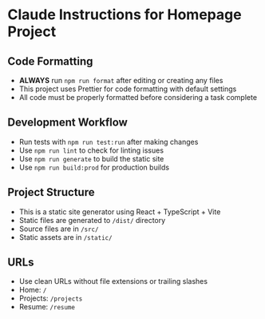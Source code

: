 # Claude Instructions for Homepage Project

## Code Formatting

- **ALWAYS** run `npm run format` after editing or creating any files
- This project uses Prettier for code formatting with default settings
- All code must be properly formatted before considering a task complete

## Development Workflow

- Run tests with `npm run test:run` after making changes
- Use `npm run lint` to check for linting issues
- Use `npm run generate` to build the static site
- Use `npm run build:prod` for production builds

## Project Structure

- This is a static site generator using React + TypeScript + Vite
- Static files are generated to `/dist/` directory
- Source files are in `/src/`
- Static assets are in `/static/`

## URLs

- Use clean URLs without file extensions or trailing slashes
- Home: `/`
- Projects: `/projects`
- Resume: `/resume`
